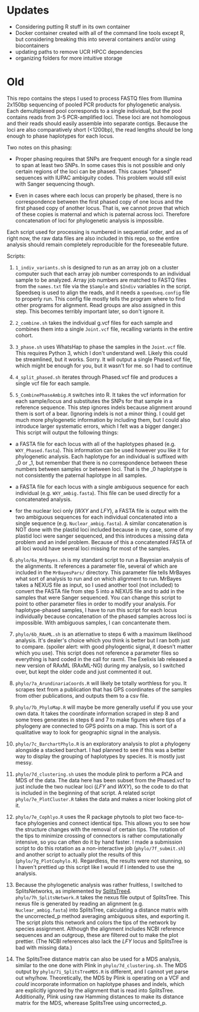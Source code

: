 
# Updates

- Considering putting R stuff in its own container
- Docker container created with all of the command line tools except R, but considering breaking this into several containers and/or using biocontainers
- updating paths to remove UCR HPCC dependencies
- organizing folders for more intuitive storage

# Old

This repo contains the steps I used to process FASTQ files from Illumina 2x150bp sequencing of pooled PCR products for phylogenetic analysis. Each demultiplexed pool corresponds to a single individual, but the pool contains reads from 3-5 PCR-amplified loci. These loci are not homologous and their reads should easily assemble into separate contigs. Because the loci are also comparatively short (<1200bp), the read lengths *should* be long enough to phase haplotypes for each locus. 

Two notes on this phasing:
* Proper phasing requires that SNPs are frequent enough for a single read to span at least two SNPs. In some cases this is not possible and only certain regions of the loci can be phased. This causes "phased" sequences with IUPAC ambiguity codes. This problem would still exist with Sanger sequencing though.

* Even in cases where each locus can properly be phased, there is no correspondence between the first phased copy of one locus and the first phased copy of another locus. That is, we cannot prove that which of these copies is maternal and which is paternal across loci. Therefore concatenation of loci for phylogenetic analysis is impossible.

Each script used for processing is numbered in sequential order, and as of right now, the raw data files are also included in this repo, so the entire analysis should remain completely reproducible for the foreseeable future.

Scripts:

1. `1_indiv_variants.sh` is designed to run as an array job on a cluster computer such that each array job number corresponds to an individual sample to be analyzed. Array job numbers are matched to FASTQ files from the `names.txt` file via the `$Sample` and `$Indiv` variables in the script. Speedseq is used to align the reads, and it needs a `speedseq.config` file to properly run. This config file mostly tells the program where to find other programs for alignment. Read groups are also assigned in this step. This becomes terribly important later, so don't ignore it.

2. `2_combine.sh` takes the individual g.vcf files for each sample and combines them into a single `Joint.vcf` file, recalling variants in the entire cohort.

3. `3_phase.sh` uses WhatsHap to phase the samples in the `Joint.vcf` file. This requires Python 3, which I don't understand well. Likely this could be streamlined, but it works. Sorry. It will output a single Phased.vcf file, which might be enough for you, but it wasn't for me. so I had to continue

4. `4_split_phased.sh` iterates through Phased.vcf file and produces a single vcf file for each sample.

5. `5_CombinePhaseAmbig.R` switches into R. It takes the vcf information for each sample/locus and substitutes the SNPs for that sample in a reference sequence. This step ignores indels because alignment around them is sort of a bear. (Ignoring indels is not a minor thing. I could get much more phylogenetic information by including them, but I could also introduce larger systematic errors, which I felt was a bigger danger.) This script will output the following things:

 * a FASTA file for each locus with all of the haplotypes phased (e.g. `WXY_Phased.fasta`). This information can be used however you like it for phylogenetic analysis. Each haplotype for an individual is suffixed with _0 or _1, but remember that there is no correspondence between these numbers between samples or between loci. That is the _0 haplotype is not consistently the paternal haplotype in all samples.

 * a FASTA file for each locus with a single ambiguous sequence for each individual (e.g. `WXY_ambig.fasta`). This file can be used directly for a concatenated analysis.

 * for the nuclear loci only (_WXY_ and _LFY_), a FASTA file is output with the two ambiguous sequences for each individual concatenated into a single sequence (e.g. `Nuclear_ambig.fasta`). A similar concatenation is NOT done with the plastid loci included because in my case, some of my plastid loci were sanger sequenced, and this introduces a missing data problem and an indel problem. Because of this a concatenated FASTA of all loci would have several loci missing for most of the samples.

6. `phylo/6a_MrBayes.sh` is my standard script to run a Bayesian analysis of the alignments. It references a parameter file, several of which are included in the `MrBayesPars/` directory. This parameter file tells MrBayes what sort of analysis to run and on which alignment to run. MrBayes takes a NEXUS file as input, so I used another tool (not included) to convert the FASTA file from step 5 into a NEXUS file and to add in the samples that were Sanger sequenced. You can change this script to point to other parameter files in order to modify your analysis. For haplotype-phased samples, I have to run this script for each locus individually because concatenation of the phased samples across loci is impossible. With ambiguous samples, I can concantenate them.

7. `phylo/6b_RAxML.sh` is an atlernative to steps 6 with a maximum likelihood analysis. It's dealer's choice which you think is better but I ran both just to compare. (spoiler alert: with good phylogentic signal, it doesn't matter which you use). This script does not reference a parameter files so everything is hard coded in the call for raxml. The Exelixis lab released a new version of RAxML (RAxML-NG) during my analysis, so I switched over, but kept the older code and just commented it out.

8. `phylo/7a_ArundinariaCoords.R` will likely be totally worthless for you. It scrapes text from a publication that has GPS coordinates of the samples from other publications, and outputs them to a csv file.

9. `phylo/7b_PhyloMap.R` will maybe be more generally useful if you use your own data. It takes the coordinate information scraped in step 8 and some trees generates in steps 6 and 7 to make figures where tips of a phylogeny are connected to GPS points on a map. This is sort of a qualitative way to look for geographic signal in the analysis.

10. `phylo/7c_BarchartPhylo.R` is an exploratory analysis to plot a phylogeny alongside a stacked barchart. I had planned to see if this was a better way to display the grouping of haplotypes by species. It is mostly just messy.

11. `phylo/7d_clustering.sh` uses the module plink to perform a PCA and MDS of the data. The data here has been subset from the Phased.vcf to just include the two nuclear loci (_LFY_ and _WXY_), so the code to do that is included in the beginning of that script. A related script `phylo/7e_PlotCluster.R` takes the data and makes a nicer looking plot of it.

12. `phylo/7e_Cophlyo.R` uses the R package phytools to plot two face-to-face phylogenies and connect identical tips. This allows you to see how the structure changes with the removal of certain tips. The rotation of the tips to minimize crossing of connectors is rather computationally intensive, so you can often do it by hand faster. I made a submission script to do this rotation as a non-interactive job (`phylo/7f_submit.sh`) and another script to actually plot the results of this (`phylo/7g_PlotCophylo.R`). Regardless, the results were not stunning, so I haven't prettied up this script like I would if I intended to use the analysis.

13. Because the phylogenetic analysis was rather fruitless, I switched to SplitsNetworks, as implemented by [SplitsTree4](http://www.splitstree.org/). `phylo/7h_SplitsNetwork.R` takes the nexus file output of SplitsTree. This nexus file is generated by reading an alignment (e.g. `Nuclear_ambig.fasta`) into SplitsTree, calculating a distance matrix with the uncorrected_p method averaging ambiguous sites, and exporting it. The script plots this network and colors the tips of the network by species assignment. Although the alignment includes NCBI reference sequences and an outgroup, these are filtered out to make the plot prettier. (The NCBI references also lack the _LFY_ locus and SplitsTree is bad with missing data.)

14. The SplitsTree distance matrix can also be used for a MDS analysis, similar to the one done with Plink in `phylo/7d_clustering.sh`. The MDS output by `phylo/7i_SplitsTreeMDS.R` is different, and I cannot yet parse out why/how. Theoretically, the MDS by Plink is operating on a VCF and _could_ incorporate information on haplotype phases and indels, which are explicitly ignored by the alignment that is read into SplitsTree. Additionally, Plink using raw Hamming distances to make its distance matrix for the MDS, wherease SplitsTree using uncorrected_p.


